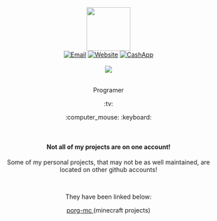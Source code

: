 <div align="center">
  <img src="https://media.giphy.com/media/M9gbBd9nbDrOTu1Mqx/giphy.gif" width="100"/>
</div>
<div align="center">
    <a href="mailto:help@wildporg.com"><img src="https://img-shields-io.translate.goog/badge/email-red?color=red&style=for-the-badge&_x_tr_sl=auto&_x_tr_tl=en" alt="Email"></a>
    <a href="https://wildporg.com"><img src="https://img-shields-io.translate.goog/badge/WEBSITE-blue?style=for-the-badge&_x_tr_sl=auto&_x_tr_tl=en" alt="Website"></a>
    <a href="https://cash.me/£wildporg"><img src="https://img-shields-io.translate.goog/badge/cashapp-green?color=green&style=for-the-badge&_x_tr_sl=auto&_x_tr_tl=en" alt="CashApp"></a>
</div>
<br>
<div align="center">
  <img src="https://komarev-com.translate.goog/ghpvc/?username=wildporg&style=for-the-badge&_x_tr_sl=auto&_x_tr_tl=en&_x_tr_hl=en-US&_x_tr_pto=wapp">
</div>
<br>
<div align="center">
  <p> Programer </p>
  <p> :tv: </p>
  <p> :computer_mouse: :keyboard: </p>
</div>
<br/>
<div align="center">
  <h4> Not all of my projects are on one account! </h4>
  <p> Some of my personal projects, that may not be as well maintained, are located on other github accounts! </p>
  <br/>
  <p> They have been linked below: </p>
  <p> <a href="https://github.com/porg-mc"> porg-mc </a> (minecraft projects) </p>
</div>
